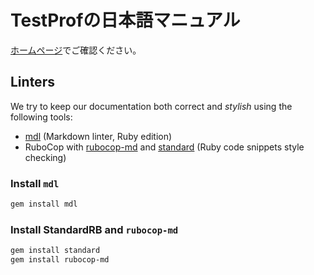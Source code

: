 # TestProfの日本語マニュアル

[ホームページ](https://test-prof.evilmartians.io/)でご確認ください。

## Linters

We try to keep our documentation both correct and _stylish_ using the following tools:

- [mdl](https://github.com/markdownlint/markdownlint) (Markdown linter, Ruby edition)
- RuboCop with [rubocop-md](https://github.com/rubocop-hq/rubocop-md) and [standard](https://github.com/testdouble/standard) (Ruby code snippets style checking)

### Install `mdl`

```sh
gem install mdl
```

### Install StandardRB and `rubocop-md`

```sh
gem install standard
gem install rubocop-md
```
